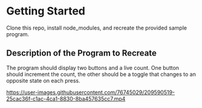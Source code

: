 # Getting Started

Clone this repo, install node_modules, and recreate the provided sample program.

## Description of the Program to Recreate

The program should display two buttons and a live count. One button should increment the count, the other should be
a toggle that changes to an opposite state on each press.

https://user-images.githubusercontent.com/76745029/209590519-25cac36f-c1ac-4ca1-8830-8ba457635cc7.mp4
